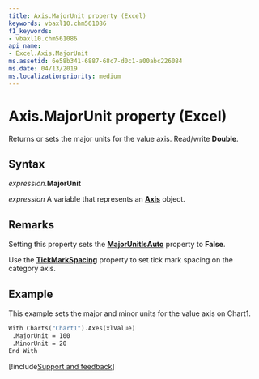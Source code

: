 ```yaml
---
title: Axis.MajorUnit property (Excel)
keywords: vbaxl10.chm561086
f1_keywords:
- vbaxl10.chm561086
api_name:
- Excel.Axis.MajorUnit
ms.assetid: 6e58b341-6887-68c7-d0c1-a00abc226084
ms.date: 04/13/2019
ms.localizationpriority: medium
---
```



# Axis.MajorUnit property (Excel)

Returns or sets the major units for the value axis. Read/write **Double**.


## Syntax

_expression_.**MajorUnit**

_expression_ A variable that represents an **[Axis](Excel.Axis(object).md)** object.


## Remarks

Setting this property sets the **[MajorUnitIsAuto](Excel.Axis.MajorUnitIsAuto.md)** property to **False**.

Use the **[TickMarkSpacing](Excel.Axis.TickMarkSpacing.md)** property to set tick mark spacing on the category axis.


## Example

This example sets the major and minor units for the value axis on Chart1.

```vb
With Charts("Chart1").Axes(xlValue) 
 .MajorUnit = 100 
 .MinorUnit = 20 
End With
```




[!include[Support and feedback](~/includes/feedback-boilerplate.md)]